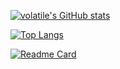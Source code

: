 [![volatile's GitHub stats](https://github-readme-stats.vercel.app/api?username=volatile78)](https://github.com/anuraghazra/github-readme-stats)

[![Top Langs](https://github-readme-stats.vercel.app/api/top-langs/?username=zhuangjihong)](https://github.com/anuraghazra/github-readme-stats)

[![Readme Card](https://github-readme-stats.vercel.app/api/pin/?username=volatile&repo=BetterLuogu)](https://github.com/anuraghazra/github-readme-stats)
